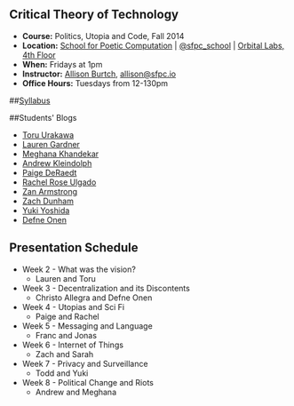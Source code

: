 ## Critical Theory of Technology

* **Course:** Politics, Utopia and Code, Fall 2014
* **Location:** [School for Poetic Computation](http://sfpc.io/) | [@sfpc_school](https://twitter.com/sfpc_school) | [Orbital Labs, 4th Floor](http://orbitalnyc.com/)
* **When:** Fridays at 1pm
* **Instructor:** [Allison Burtch](http://allisonburtch.net), [allison@sfpc.io](mailto:allison@sfpc.io)
* **Office Hours:** Tuesdays from 12-130pm

##[Syllabus](https://github.com/allisonburtch/Critical-Theory-of-Technology/blob/master/syllabus.md)

##Students' Blogs
* [Toru Urakawa](http://ctttoru.tumblr.com/)
* [Lauren Gardner](https://www.tumblr.com/blog/solutionizing)
* [Meghana Khandekar](http://mkhandekar.tumblr.com/)
* [Andrew Kleindolph](https://extrasleepy.squarespace.com/sfpc-critical-theory-blog/)
* [Paige DeRaedt](http://paigederaedt.tumblr.com/)
* [Rachel Rose Ulgado](http://r-r-u.tumblr.com/)
* [Zan Armstrong](http://sfpc.zanarmstrong.com/)
* [Zach Dunham](http://www.zachdunham.com/talk/)
* [Yuki Yoshida](http://sfpcyukiy.tumblr.com/)
* [Defne Onen](http://defneo.tumblr.com/)

## Presentation Schedule
* Week 2 - What was the vision?
	- Lauren and Toru
* Week 3 - Decentralization and its Discontents
	- Christo Allegra and Defne Onen
* Week 4 - Utopias and Sci Fi
	- Paige and Rachel
* Week 5 - Messaging and Language
	- Franc and Jonas
* Week 6 - Internet of Things
	- Zach and Sarah
* Week 7 - Privacy and Surveillance
	- Todd and Yuki
* Week 8 - Political Change and Riots
	- Andrew and Meghana
